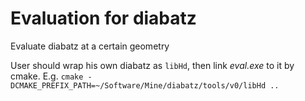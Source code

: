 # Evaluation for diabatz
Evaluate diabatz at a certain geometry

User should wrap his own diabatz as `libHd`, then link *eval.exe* to it by cmake. E.g. `cmake -DCMAKE_PREFIX_PATH=~/Software/Mine/diabatz/tools/v0/libHd ..`